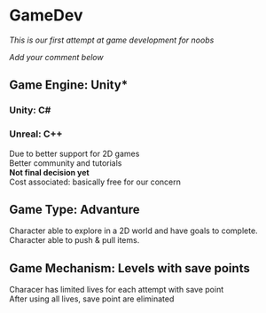 # GameDev

*This is our first attempt at game development for noobs*

*Add your comment below*

## Game Engine: Unity* 
### Unity: C#
### Unreal: C++
Due to better support for 2D games
<br>
Better community and tutorials
<br>
**Not final decision yet**
<br>
Cost associated: basically free for our concern

## Game Type: Advanture

Character able to explore in a 2D world and have goals to complete.
<br>
Character able to push & pull items.

## Game Mechanism: Levels with save points

Characer has limited lives for each attempt with save point
<br>
After using all lives, save point are eliminated

